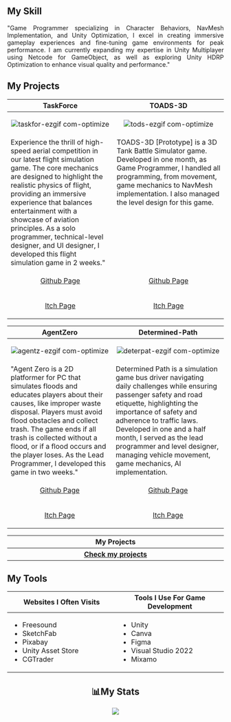 <h2>My Skill</h2>
<p align="justify">"Game Programmer specializing in Character Behaviors, NavMesh Implementation, and Unity Optimization, I excel in creating immersive gameplay experiences and fine-tuning game environments for peak performance. I am currently expanding my expertise in Unity Multiplayer using Netcode for GameObject, as well as exploring Unity HDRP Optimization to enhance visual quality and performance." </p>
   
<h2>My Projects</h2> 
<!-- ============================================= --><!-- ============================================= --><!-- ============================================= --><!-- ============================================= --><!-- ============================================= --><!-- ============================================= --><!-- ============================================= --><!-- ============================================= --><!-- ============================================= --><!-- ============================================= --><!-- ============================================= --><!-- ============================================= --><!-- ============================================= --><!-- ============================================= --><!-- ============================================= --><!-- ============================================= --><!-- ============================================= --><!-- ============================================= --><!-- ============================================= --><!-- ============================================= --><!-- ============================================= --><!-- ============================================= --><!-- ============================================= --><!-- ============================================= -->
<table>
  <thead>
    <tr>
      <th width="500px" align="center">TaskForce</th>
      <th width="500px" align="center">TOADS-3D</th>
    </tr>
  </thead>
  <tbody>
  <tr width="500px" align="center">
  <td>

![taskfor-ezgif com-optimize](https://github.com/user-attachments/assets/3e28ab86-c8b3-4af8-98ea-c592e19ae2f5)

  </td>
  <td>

![tods-ezgif com-optimize](https://github.com/user-attachments/assets/36c89143-d969-4023-b38a-75d9137bd1e1)

  </td>
  </tr>
  <tr width="500px">
  <td valign="text-top">
Experience the thrill of high-speed aerial competition in our latest flight simulation game. The core mechanics are designed to highlight the realistic physics of flight, providing an immersive experience that balances entertainment with a showcase of aviation principles. As a solo programmer, technical-level designer, and UI designer, I developed this flight simulation game in 2 weeks."
  </td>
  <td valign="text-top">
TOADS-3D [Prototype] is a 3D Tank Battle Simulator game. Developed in one month, as Game Programmer, I handled all programming, from movement, game mechanics to NavMesh implementation. I also managed the level design for this game.
  </td>
  </tr>

  <tr width="500px" align="center">
  <td valign="text-top">
<p width="500px" align="center"><a href="https://github.com/TottAditS/TaskForce">Github Page</p>
  </td>
  <td valign="text-top">
<p width="500px" align="center"><a href="https://github.com/TottAditS/TOADS-3D">Github Page</p>
  </td>
  </tr>
 
  <tr width="500px" align="center">
  <td valign="text-top">
<p width="500px" align="center"><a href="https://tottadits.itch.io/taskforce">Itch Page</p>
  </td>
  <td valign="text-top">
<p width="500px" align="center"><a href="https://tottadits.itch.io/toads">Itch Page</p>
  </td>
  </tr>

  </tbody>
</table>
<!-- ============================================= --><!-- ============================================= --><!-- ============================================= --><!-- ============================================= --><!-- ============================================= --><!-- ============================================= --><!-- ============================================= --><!-- ============================================= --><!-- ============================================= --><!-- ============================================= --><!-- ============================================= --><!-- ============================================= --><!-- ============================================= --><!-- ============================================= --><!-- ============================================= --><!-- ============================================= --><!-- ============================================= --><!-- ============================================= --><!-- ============================================= --><!-- ============================================= -->
<table>
  <thead>
    <tr>
      <th width="500px" align="center">AgentZero</th>
      <th width="500px" align="center">Determined-Path</th>
    </tr>
  </thead>
  <tbody>
  <tr width="500px" align="center">
  <td>

![agentz-ezgif com-optimize](https://github.com/user-attachments/assets/ce7153e6-92eb-46a6-b507-adeabe3c00db)

  </td>
  <td>
    
![deterpat-ezgif com-optimize](https://github.com/user-attachments/assets/368b679d-9c6e-4e50-82e0-234d88b9b238)

  </td>
  </tr>
  <tr width="500px">
  <td valign="text-top">
"Agent Zero is a 2D platformer for PC that simulates floods and educates players about their causes, like improper waste disposal. Players must avoid flood obstacles and collect trash. The game ends if all trash is collected without a flood, or if a flood occurs and the player loses. As the Lead Programmer, I developed this game in two weeks."
  </td>
  <td valign="text-top">
Determined Path is a simulation game bus driver navigating daily challenges while ensuring passenger safety and road etiquette, highlighting the importance of safety and adherence to traffic laws. Developed in one and a half month, I served as the lead programmer and level designer, managing vehicle movement, game mechanics, AI implementation.
  </td>
  </tr>

  <tr width="500px" align="center">
  <td valign="text-top">
<p width="500px" align="center"><a href="https://github.com/TottAditS/AgentZero">Github Page</p>
  </td>
  <td valign="text-top">
<p width="500px" align="center"><a href="https://github.com/TottAditS/Determined-Path">Github Page</p>
  </td>
  </tr>

  <tr width="500px" align="center">
  <td valign="text-top">
<p width="500px" align="center"><a href="https://tottadits.itch.io/agent-zero">Itch Page</p>
  </td>
  <td valign="text-top">
<p width="500px" align="center"><a href="https://juan-xavier.itch.io/determined-path">Itch Page</p>
  </td>
  </tr>
  

  </tbody>
</table>
<!-- ============================================= --><!-- ============================================= --><!-- ============================================= --><!-- ============================================= --><!-- ============================================= --><!-- ============================================= --><!-- ============================================= --><!-- ============================================= --><!-- ============================================= --><!-- ============================================= --><!-- ============================================= --><!-- ============================================= --><!-- ============================================= --><!-- ============================================= --><!-- ============================================= --><!-- ============================================= --><!-- ============================================= --><!-- ============================================= --><!-- ============================================= -->
<table>
  <thead>
    <tr>
      <th width="1000px" align="center">My Projects</th>
    </tr>
  </thead>
  <tbody>
  <tr width="1000px" align="center">
    <th width="1000px" align="center"><a href="https://github.com/TottAditS/AllProjects/blob/main/README.md">Check my projects</th>
  </tr>
  </tbody>
</table>
<!-- ============================================= --><!-- ============================================= --><!-- ============================================= --><!-- ============================================= --><!-- ============================================= --><!-- ============================================= --><!-- ============================================= --><!-- ============================================= --><!-- ============================================= --><!-- ============================================= --><!-- ============================================= --><!-- ============================================= --><!-- ============================================= --><!-- ============================================= --><!-- ============================================= --><!-- ============================================= --><!-- ============================================= --><!-- ============================================= --><!-- ============================================= -->
<h2>My Tools</h2>
<table>
  <thead>
    <tr>
      <th width="500px" align="center">Websites I Often Visits</th>
      <th width="500px" align="center">Tools I Use For Game Development</th>
    </tr>
  </thead>
  <tbody>
  <tr width="500px" align="left">
  <td>

  - Freesound
  - SketchFab
  - Pixabay
  - Unity Asset Store
  - CGTrader
  
  </td>
  <td>

  - Unity
  - Canva
  - Figma
  - Visual Studio 2022
  - Mixamo

  </td>
  </tr>
  </tbody>
</table>
<!-- ============================================= --><!-- ============================================= --><!-- ============================================= --><!-- ============================================= --><!-- ============================================= --><!-- ============================================= --><!-- ============================================= --><!-- ============================================= --><!-- ============================================= --><!-- ============================================= --><!-- ============================================= --><!-- ============================================= --><!-- ============================================= --><!-- ============================================= --><!-- ============================================= --><!-- ============================================= --><!-- ============================================= --><!-- ============================================= --><!-- ============================================= -->

<h2 align="center">📊My Stats</h2>

<p align="center">
  
<picture>
   <source
    srcset="https://github-readme-stats.vercel.app/api?username=TottAditS&show_icons=true&theme=dark"
    media="(prefers-color-scheme: dark)"
  /> 
  <source
    srcset="https://github-readme-stats.vercel.app/api?username=TottAditS&show_icons=true"
    media="(prefers-color-scheme: light), (prefers-color-scheme: no-preference)"
  />
  <img src="https://github-readme-stats.vercel.app/api?username=TottAditS&show_icons=true" />
</picture>
  
</p>
